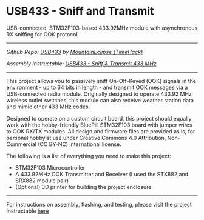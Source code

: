 # USB433 - Sniff and Transmit

USB-connected, STM32F103-based 433.92MHz module with asynchronous RX sniffing for OOK protocol

<hr>

*Github Repo: <a href="https://github.com/MountainEclipse/USB433-STM32F103-RX-TX" target="_blank">USB433</a> by <a href="https://github.com/MountainEclipse" target="_blank">MountainEclipse (TimeHack)</a>*

*Assembly Instructable: <a href="" target="_blank">USB433 - Sniff & Transmit 433 MHz</a>*

<hr>

This project allows you to passively sniff On-Off-Keyed (OOK) signals in the environment - up to 64 bits in length - and transmit OOK messages via a USB-connected radio module. Originally designed to operate 433.92 MHz wireless outlet switches, this module can also receive weather station data and mimic other 433 MHz codes.

Designed to operate on a custom circuit board, this project should equally work with the hobby-friendly BluePill STM32F103 board with jumper wires to OOK RX/TX modules. All design and firmware files are provided as is, for personal hobbyist use under Creative Commons 4.0 Attribution, Non-Commercial (CC BY-NC) international license.

The following is a list of everything you need to make this project:
<ul>
  <li>STM32F103 Microcontroller</li>
  <li>A 433.92MHz OOK Transmitter and Receiver (I used the STX882 and SRX882 module pair)</li>
  <li>(Optional) 3D printer for building the project enclosure</li>
</ul>

<hr>
For instructions on assembly, flashing, and testing, please visit the project Instructable <a href="" target="_blank">here</a>